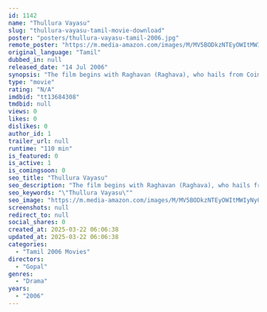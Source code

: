 ```yaml
---
id: 1142
name: "Thullura Vayasu"
slug: "thullura-vayasu-tamil-movie-download"
poster: "posters/thullura-vayasu-tamil-2006.jpg"
remote_poster: "https://m.media-amazon.com/images/M/MV5BODkzNTEyOWItMWIyNy00NmYwLTgxZWEtZjc5OGIwNDVhMmQzXkEyXkFqcGdeQXVyMTEzNzg0Mjkx._V1_SX300.jpg"
original_language: "Tamil"
dubbed_in: null
released_date: "14 Jul 2006"
synopsis: "The film begins with Raghavan (Raghava), who hails from Coimbatore, joining a medical college in Chennai as a first-year student. In his hostel, Raghavan starts to remember his school life and his first love. Raghavan and Deepika (De"
type: "movie"
rating: "N/A"
imdbid: "tt13684308"
tmdbid: null
views: 0
likes: 0
dislikes: 0
author_id: 1
trailer_url: null
runtime: "110 min"
is_featured: 0
is_active: 1
is_comingsoon: 0
seo_title: "Thullura Vayasu"
seo_description: "The film begins with Raghavan (Raghava), who hails from Coimbatore, joining a medical college in Chennai as a first-year student. In his hostel, Raghavan starts to remember his school life and his first love. Raghavan and Deepika (De"
seo_keywords: "\"Thullura Vayasu\""
seo_image: "https://m.media-amazon.com/images/M/MV5BODkzNTEyOWItMWIyNy00NmYwLTgxZWEtZjc5OGIwNDVhMmQzXkEyXkFqcGdeQXVyMTEzNzg0Mjkx._V1_SX300.jpg"
screenshots: null
redirect_to: null
social_shares: 0
created_at: 2025-03-22 06:06:38
updated_at: 2025-03-22 06:06:38
categories:
  - "Tamil 2006 Movies"
directors:
  - "Gopal"
genres:
  - "Drama"
years:
  - "2006"
---
```

